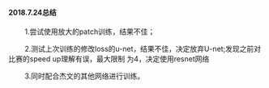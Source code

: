#### 2018.7.24总结
&emsp;&emsp; 1.尝试使用放大的patch训练，结果不佳；

&emsp;&emsp; 2.测试上次训练的修改loss的u-net，结果不佳，决定放弃U-net;发现之前对比赛的speed up理解有误，最大限制
为4，决定使用resnet网络

&emsp;&emsp; 3.同时配合杰文的其他网络进行训练。
